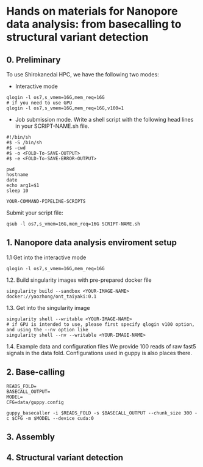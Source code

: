 # Hands on materials for Nanopore data analysis: from basecalling to structural variant detection

## 0. Preliminary
To use Shirokanedai HPC, we have the following two modes:
* Interactive mode
```
qlogin -l os7,s_vmem=16G,mem_req=16G
# if you need to use GPU
qlogin -l os7,s_vmem=16G,mem_req=16G,v100=1 
```

* Job submission mode. Write a shell script with the following head lines in your SCRIPT-NAME.sh file.
```
#!/bin/sh
#$ -S /bin/sh
#$ -cwd
#$ -o <FOLD-To-SAVE-OUTPUT>
#$ -e <FOLD-To-SAVE-ERROR-OUTPUT>

pwd
hostname
date
echo arg1=$1
sleep 10

YOUR-COMMAND-PIPELINE-SCRIPTS
```
Submit your script file:
```
qsub -l os7,s_vmem=16G,mem_req=16G SCRIPT-NAME.sh
```


## 1.  Nanopore data analysis enviroment setup
1.1 Get into the interactive mode
```
qlogin -l os7,s_vmem=16G,mem_req=16G
```

1.2. Build singularity images with pre-prepared docker file
```
singularity build --sandbox <YOUR-IMAGE-NAME> docker://yaozhong/ont_taiyaki:0.1
```

1.3. Get into the singularity image
```
singularity shell --writable <YOUR-IMAGE-NAME>
# if GPU is intended to use, please first specify qlogin v100 option, and using the --nv option like
singularity shell --nv --writable <YOUR-IMAGE-NAME>
```

1.4. Example data and configuration files
We provide 100 reads of raw fast5 signals in the data fold.
Configurations used in guppy is also places there.


## 2. Base-calling

```
READS_FOLD=
BASECALL_OUTPUT=
MODEL=
CFG=data/guppy.config

guppy_basecaller -i $READS_FOLD -s $BASECALL_OUTPUT --chunk_size 300 -c $CFG -m $MODEL --device cuda:0
```

## 3. Assembly


## 4. Structural variant detection






